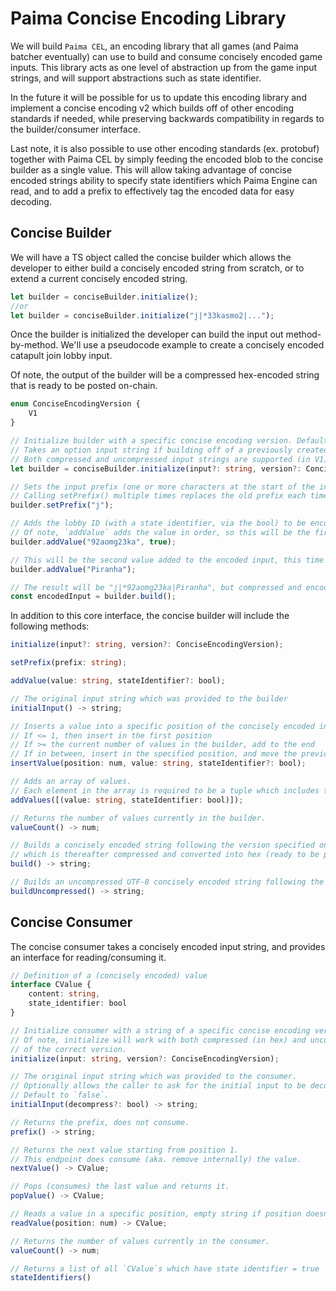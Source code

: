 # Paima Concise Encoding Library

We will build `Paima CEL`, an encoding library that all games (and Paima batcher eventually) can use to build and consume concisely encoded game inputs. This library acts as one level of abstraction up from the game input strings, and will support abstractions such as state identifier.

In the future it will be possible for us to update this encoding library and implement a concise encoding v2 which builds off of other encoding standards if needed, while preserving backwards compatibility in regards to the builder/consumer interface.

Last note, it is also possible to use other encoding standards (ex. protobuf) together with Paima CEL by simply feeding the encoded blob to the concise builder as a single value. This will allow taking advantage of concise encoded strings ability to specify state identifiers which Paima Engine can read, and to add a prefix to effectively tag the encoded data for easy decoding.

## Concise Builder

We will have a TS object called the concise builder which allows the developer to either build a concisely encoded string from scratch, or to extend a current concisely encoded string.

```ts
let builder = conciseBuilder.initialize();
//or
let builder = conciseBuilder.initialize("j|*33kasmo2|...");
```

Once the builder is initialized the developer can build the input out method-by-method. We'll use a pseudocode example to create a concisely encoded catapult join lobby input.

Of note, the output of the builder will be a compressed hex-encoded string that is ready to be posted on-chain.

```ts
enum ConciseEncodingVersion {
    V1
}

// Initialize builder with a specific concise encoding version. Defaults to V1.
// Takes an option input string if building off of a previously created concise input string.
// Both compressed and uncompressed input strings are supported (in V1).
let builder = conciseBuilder.initialize(input?: string, version?: ConciseEncodingVersion);

// Sets the input prefix (one or more characters at the start of the input string which tags what it is).
// Calling setPrefix() multiple times replaces the old prefix each time it is called (aka. only latest remains).
builder.setPrefix("j");

// Adds the lobby ID (with a state identifier, via the bool) to be encoded in the input.
// Of note, `addValue` adds the value in order, so this will be the first value.
builder.addValue("92aomg23ka", true);

// This will be the second value added to the encoded input, this time with no state identifier (lacking the bool).
builder.addValue("Piranha");

// The result will be "j|*92aomg23ka|Piranha", but compressed and encoded in hex.
const encodedInput = builder.build();
```

In addition to this core interface, the concise builder will include the following methods:

```ts
initialize(input?: string, version?: ConciseEncodingVersion);

setPrefix(prefix: string);

addValue(value: string, stateIdentifier?: bool);

// The original input string which was provided to the builder
initialInput() -> string;

// Inserts a value into a specific position of the concisely encoded input. Positions start at `1`.
// If <= 1, then insert in the first position
// If >= the current number of values in the builder, add to the end
// If in between, insert in the specified position, and move the previous value in said position +1.
insertValue(position: num, value: string, stateIdentifier?: bool);

// Adds an array of values.
// Each element in the array is required to be a tuple which includes the state identifier boolean.
addValues([(value: string, stateIdentifier: bool)]);

// Returns the number of values currently in the builder.
valueCount() -> num;

// Builds a concisely encoded string following the version specified on initialization,
// which is thereafter compressed and converted into hex (ready to be posted on-chain).
build() -> string;

// Builds an uncompressed UTF-8 concisely encoded string following the version specified on initialization.
buildUncompressed() -> string;

```

## Concise Consumer

The concise consumer takes a concisely encoded input string, and provides an interface for reading/consuming it.

```ts
// Definition of a (concisely encoded) value
interface CValue {
    content: string,
    state_identifier: bool
}

// Initialize consumer with a string of a specific concise encoding version (defaults to V1).
// Of note, initialize will work with both compressed (in hex) and uncompressed concisely encoded strings
// of the correct version.
initialize(input: string, version?: ConciseEncodingVersion);

// The original input string which was provided to the consumer.
// Optionally allows the caller to ask for the initial input to be decompressed.
// Default to `false`.
initialInput(decompress?: bool) -> string;

// Returns the prefix, does not consume.
prefix() -> string;

// Returns the next value starting from position 1.
// This endpoint does consume (aka. remove internally) the value.
nextValue() -> CValue;

// Pops (consumes) the last value and returns it.
popValue() -> CValue;

// Reads a value in a specific position, empty string if position doesn't hold a value.
readValue(position: num) -> CValue;

// Returns the number of values currently in the consumer.
valueCount() -> num;

// Returns a list of all `CValue`s which have state identifier = true
stateIdentifiers()
```
